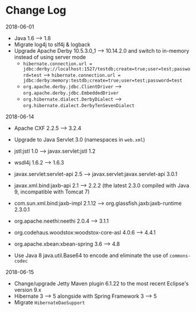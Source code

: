 # Change Log

2018-06-01

* Java 1.6 --> 1.8
* Migrate log4j to slf4j & logback
* Upgrade Apache Derby 10.5.3.0_1 --> 10.14.2.0 and switch to in-memory instead of using server mode
  * `hibernate.connection.url = jdbc:derby://localhost:1527/testdb;create=true;user=test;password=test` --> `hibernate.connection.url = jdbc:derby:memory:testdb;create=true;user=test;password=test`
  * `org.apache.derby.jdbc.ClientDriver` --> `org.apache.derby.jdbc.EmbeddedDriver`
  * `org.hibernate.dialect.DerbyDialect` --> `org.hibernate.dialect.DerbyTenSevenDialect`

2018-06-14

* Apache CXF 2.2.5 --> 3.2.4
* Upgrade to Java Servlet 3.0 (namespaces in `web.xml`)
* jstl:jstl 1.0 --> javax.servlet:jstl 1.2

* wsdl4j 1.6.2 --> 1.6.3
* javax.servlet:servlet-api 2.5 --> javax.servlet:javax.servlet-api 3.0.1
* javax.xml.bind:jaxb-api 2.1 --> 2.2.2 (the latest 2.3.0 compiled with Java 9, incompatible with Tomcat 7)
* com.sun.xml.bind:jaxb-impl 2.1.12 --> org.glassfish.jaxb:jaxb-runtime 2.3.0.1
* org.apache.neethi:neethi 2.0.4 --> 3.1.1
* org.codehaus.woodstox:woodstox-core-asl 4.0.6 --> 4.4.1
* org.apache.xbean:xbean-spring 3.6 --> 4.8
* Use Java 8 java.util.Base64 to encode and eliminate the use of `commons-codec`

2018-06-15

* Change/upgrade Jetty Maven plugin 6.1.22 to the most recent Eclipse's version 9.x
* Hibernate 3 --> 5 alongside with Spring Framework 3 --> 5
* Migrate `HibernateDaoSupport` 